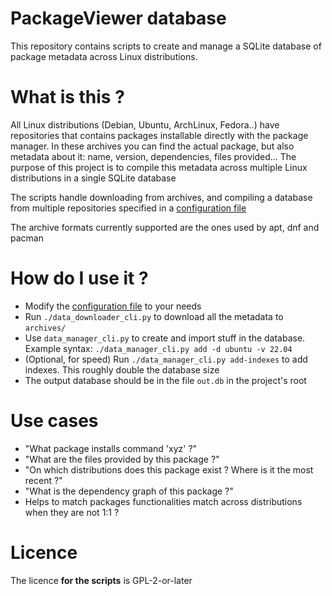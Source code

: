 # PackageViewer database

This repository contains scripts to create and manage a SQLite database of package metadata across Linux distributions.

# What is this ?

All Linux distributions (Debian, Ubuntu, ArchLinux, Fedora..) have repositories that contains packages installable directly with the package manager. In these archives you can find the actual package, but also metadata about it: name, version, dependencies, files provided... The purpose of this project is to compile this metadata across multiple Linux distributions in a single SQLite database

The scripts handle downloading from archives, and compiling a database from multiple repositories specified in a [configuration file](config.yml)

The archive formats currently supported are the ones used by apt, dnf and pacman

# How do I use it ?
- Modify the [configuration file](config.yml) to your needs
- Run `./data_downloader_cli.py` to download all the metadata to `archives/`
- Use `data_manager_cli.py` to create and import stuff in the database. Example syntax: `./data_manager_cli.py add -d ubuntu -v 22.04`
- (Optional, for speed) Run `./data_manager_cli.py add-indexes` to add indexes. This roughly double the database size
- The output database should be in the file `out.db` in the project's root

# Use cases
- "What package installs command 'xyz' ?"
- "What are the files provided by this package ?"
- "On which distributions does this package exist ? Where is it the most recent ?"
- "What is the dependency graph of this package ?"
- Helps to match packages functionalities match across distributions when they are not 1:1 ?

# Licence
The licence **for the scripts** is GPL-2-or-later
